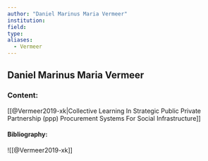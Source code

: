 ```yaml
---
author: "Daniel Marinus Maria Vermeer"
institution:
field:
type:
aliases:
  - Vermeer
---
```


## Daniel Marinus Maria Vermeer

### Content:
[[@Vermeer2019-xk|Collective Learning In Strategic Public Private Partnership (ppp) Procurement Systems For Social Infrastructure]]

#### Bibliography:

![[@Vermeer2019-xk]]